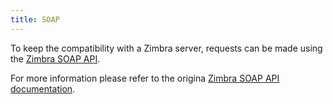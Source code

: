 ```yaml
---
title: SOAP
---
```


To keep the compatibility with a Zimbra server, requests can be made using the [Zimbra SOAP API][1].

For more information please refer to the origina [Zimbra SOAP API documentation][2].

[1]: https://wiki.zimbra.com/wiki/SOAP_API_Reference_Material_Beginning_with_ZCS_8
[2]: https://files.zimbra.com/docs/soap_api/8.8.8/api-reference/index.html
